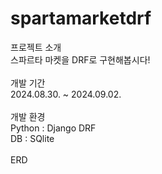 # spartamarketdrf

프로젝트 소개<br>
스파르타 마켓을 DRF로 구현해봅시다!<br>
<br>
개발 기간<br>
2024.08.30. ~ 2024.09.02.<br>
<br>
개발 환경<br>
Python : Django DRF<br>
DB : SQlite<br>
<br>
ERD<br>


